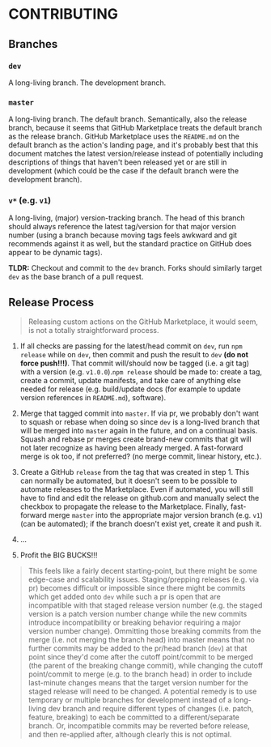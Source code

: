 # CONTRIBUTING

## Branches

### `dev`

A long-living branch. The development branch.

### `master`

A long-living branch. The default branch. Semantically, also the release branch, because it seems that GitHub Marketplace treats the default branch as the release branch. GitHub Marketplace uses the `README.md` on the default branch as the action's landing page, and it's probably best that this document matches the latest version/release instead of potentially including descriptions of things that haven't been released yet or are still in development (which could be the case if the default branch were the development branch).

### `v*` (e.g. `v1`)

A long-living, (major) version-tracking branch. The head of this branch should always reference the latest tag/version for that major version number (using a branch because moving tags feels awkward and git recommends against it as well, but the standard practice on GitHub does appear to be dynamic tags).

**TLDR:** Checkout and commit to the `dev` branch. Forks should similarly target `dev` as the base branch of a pull request.

## Release Process

> Releasing custom actions on the GitHub Marketplace, it would seem, is not a totally straightforward process.

1. If all checks are passing for the latest/head commit on `dev`, run `npm release` while on `dev`, then commit and push the result to `dev` **(do not force push!!!)**. That commit will/should now be tagged (i.e. a git tag) with a version (e.g. `v1.0.0`).`npm release` should be made to: create a tag, create a commit, update manifests, and take care of anything else needed for release (e.g. build/update docs (for example to update version references in `README.md`), software).

2. Merge that tagged commit into `master`. If via pr, we probably don't want to squash or rebase when doing so since `dev` is a long-lived branch that will be merged into `master` again in the future, and on a continual basis. Squash and rebase pr merges create brand-new commits that git will not later recognize as having been already merged. A fast-forward merge is ok too, if not preferred? (no merge commit, linear history, etc.).

3. Create a GitHub `release` from the tag that was created in step 1. This can normally be automated, but it doesn't seem to be possible to automate releases to the Marketplace. Even if automated, you will still have to find and edit the release on github.com and manually select the checkbox to propagate the release to the Marketplace. Finally, fast-forward merge `master` into the appropriate major version branch (e.g. `v1`) (can be automated); if the branch doesn't exist yet, create it and push it.

4. ...

5. Profit the BIG BUCKS!!!

> This feels like a fairly decent starting-point, but there might be some edge-case and scalability issues. Staging/prepping releases (e.g. via pr) becomes difficult or impossible since there might be commits which get added onto `dev` while such a pr is open that are incompatible with that staged release version number (e.g. the staged version is a patch version number change while the new commits introduce incompatibility or breaking behavior requiring a major version number change). Ommitting those breaking commits from the merge (i.e. not merging the branch head) into master means that no further commits may be added to the pr/head branch (`dev`) at that point since they'd come after the cutoff point/commit to be merged (the parent of the breaking change commit), while changing the cutoff point/commit to merge (e.g. to the branch head) in order to include last-minute changes means that the target version number for the staged release will need to be changed. A potential remedy is to use temporary or multiple branches for development instead of a long-living dev branch and require different types of changes (i.e. patch, feature, breaking) to each be committed to a different/separate branch. Or, incompatible commits may be reverted before release, and then re-applied after, although clearly this is not optimal.
